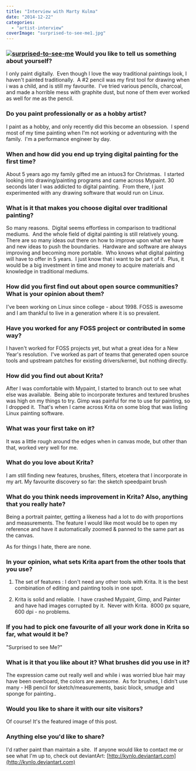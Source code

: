 ```yaml
---
title: "Interview with Marty Kulma"
date: "2014-12-22"
categories: 
  - "artist-interview"
coverImage: "surprised-to-see-me1.jpg"
---
```


### [![surprised-to-see-me](/images/posts/2014/surprised-to-see-me.jpg)](https://krita.org/wp-content/uploads/2014/12/surprised-to-see-me.jpg) Would you like to tell us something about yourself?

I only paint digitally.  Even though I love the way traditional paintings look, I haven't painted traditionally.  A #2 pencil was my first tool for drawing when i was a child, and is still my favourite.  I've tried various pencils, charcoal, and made a horrible mess with graphite dust, but none of them ever worked as well for me as the pencil.

### Do you paint professionally or as a hobby artist?

I paint as a hobby, and only recently did this become an obsession.  I spend most of my time painting when I'm not working or adventuring with the family.  I'm a performance engineer by day.

### When and how did you end up trying digital painting for the first time?

About 5 years ago my family gifted me an intuos3 for Christmas.  I started looking into drawing/painting programs and came across Mypaint. 30 seconds later I was addicted to digital painting.  From there, I just experimented with any drawing software that would run on Linux.

### What is it that makes you choose digital over traditional painting?

So many reasons.  Digital seems effortless in comparison to traditional mediums.  And the whole field of digital painting is still relatively young.  There are so many ideas out there on how to improve upon what we have and new ideas to push the boundaries.  Hardware and software are always improving and becoming more portable.  Who knows what digital painting will have to offer in 5 years.  I just know that i want to be part of it.  Plus, it would be a big investment in time and money to acquire materials and knowledge in traditional mediums.

### How did you first find out about open source communities? What is your opinion about them?

I've been working on Linux since college - about 1998. FOSS is awesome and I am thankful to live in a generation where it is so prevalent.

### Have you worked for any FOSS project or contributed in some way?

I haven't worked for FOSS projects yet, but what a great idea for a New Year's resolution.  I've worked as part of teams that generated open source tools and upstream patches for existing drivers/kernel, but nothing directly.

### How did you find out about Krita?

After I was comfortable with Mypaint, I started to branch out to see what else was available.  Being able to incorporate textures and textured brushes was high on my things to try. Gimp was painful for me to use for painting, so I dropped it.  That's when I came across Krita on some blog that was listing Linux painting software.

### What was your first take on it?

It was a little rough around the edges when in canvas mode, but other than that, worked very well for me.

### What do you love about Krita?

I am still finding new features, brushes, filters, etcetera that I incorporate in my art. My favourite discovery so far: the sketch speedpaint brush

### What do you think needs improvement in Krita? Also, anything that you really hate?

Being a portrait painter, getting a likeness had a lot to do with proportions and measurements. The feature I would like most would be to open my reference and have it automatically zoomed & panned to the same part as the canvas.

As for things I hate, there are none.

### In your opinion, what sets Krita apart from the other tools that you use?

1) The set of features : I don't need any other tools with Krita. It is the best combination of editing and painting tools in one spot.

2) Krita is solid and reliable.  I have crashed Mypaint, Gimp, and Painter and have had images corrupted by it.  Never with Krita.  8000 px square, 600 dpi - no problems.

### If you had to pick one favourite of all your work done in Krita so far, what would it be?

"Surprised to see Me?"

### What is it that you like about it? What brushes did you use in it?

The expression came out really well and while i was worried blue hair may have been overboard, the colors are awesome.  As for brushes, I didn't use many - HB pencil for sketch/measurements, basic block, smudge and sponge for painting..

### Would you like to share it with our site visitors?

Of course! It's the featured image of this post.

### Anything else you'd like to share?

I'd rather paint than maintain a site.  If anyone would like to contact me or see what I'm up to, check out deviantArt: [http://kynlo.deviantart.com](http://kynlo.deviantart.com)
